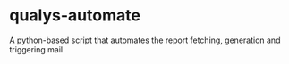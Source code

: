 # qualys-automate

A python-based script that automates the report fetching, generation and triggering mail
